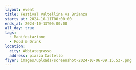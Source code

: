 ```yaml
---
layout: event
title: Festival Valtellina vs Brianza
starts_at: 2024-10-11T00:00:00
ends_at: 2024-10-13T00:00:00
all_day: true
tags:
  - Manifestazione
  - Food & Drink
location:
  city: Abbiategrasso
  address: piazza Castello
flyer: images/uploads/screenshot-2024-10-06-09.15.53-.png
---
```

